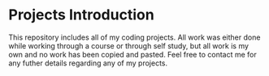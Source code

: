 # Projects Introduction

This repository includes all of my coding projects. All work was either done while working through a course or through self study,
but all work is my own and no work has been copied and pasted. Feel free to contact me for any futher details regarding any of my projects.
